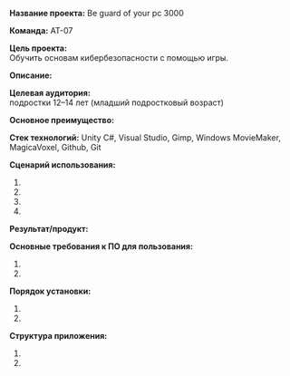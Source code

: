 **Название проекта:** Be guard of your pc 3000

**Команда:** АТ-07

**Цель проекта:**    
Обучить основам кибербезопасности с помощью игры.

**Описание:**



**Целевая аудитория:**    
подростки 12–14 лет (младший подростковый возраст)

**Основное преимущество:**    



**Стек технологий:** Unity C#, Visual Studio, Gimp, Windows MovieMaker, MagicaVoxel, Github, Git

**Сценарий использования:**

1.
2.
3.
4.

**Результат/продукт:**

**Основные требования к ПО для пользования:**

1.
2.

**Порядок установки:**

1.
2.

**Структура приложения:**

1.
2.
